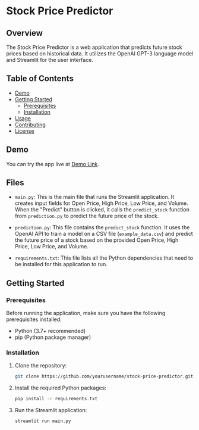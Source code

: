# Stock Price Predictor

## Overview

The Stock Price Predictor is a web application that predicts future stock prices based on historical data. It utilizes the OpenAI GPT-3 language model and Streamlit for the user interface.

## Table of Contents

- [Demo](#demo)
- [Getting Started](#getting-started)
  - [Prerequisites](#prerequisites)
  - [Installation](#installation)
- [Usage](#usage)
- [Contributing](#contributing)
- [License](#license)

## Demo

You can try the app live at [Demo Link](https://stockpricepredictorapp.streamlit.app/).

## Files

- `main.py`: This is the main file that runs the Streamlit application. It creates input fields for Open Price, High Price, Low Price, and Volume. When the "Predict" button is clicked, it calls the `predict_stock` function from `prediction.py` to predict the future price of the stock.

- `prediction.py`: This file contains the `predict_stock` function. It uses the OpenAI API to train a model on a CSV file (`example_data.csv`) and predict the future price of a stock based on the provided Open Price, High Price, Low Price, and Volume.

- `requirements.txt`: This file lists all the Python dependencies that need to be installed for this application to run.

## Getting Started

### Prerequisites

Before running the application, make sure you have the following prerequisites installed:

- Python (3.7+ recommended)
- pip (Python package manager)

### Installation

1. Clone the repository:

   ```bash
   git clone https://github.com/yourusername/stock-price-predictor.git
2. Install the required Python packages:

    ```bash
    pip install -r requirements.txt

3. Run the Streamlit application:
    ```bash
    streamlit run main.py